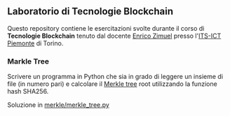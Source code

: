 ## Laboratorio di Tecnologie Blockchain

Questo repository contiene le esercitazioni svolte durante il corso di **Tecnologie Blockchain** tenuto dal docente [Enrico Zimuel](https://www.zimuel.it/) presso l'[ITS-ICT Piemonte](https://www.its-ictpiemonte.it/) di Torino.

### Markle Tree

Scrivere un programma in Python che sia in grado di leggere un insieme di file (in numero pari) e calcolare il [Merkle tree](https://en.wikipedia.org/wiki/Merkle_tree) root utilizzando la funzione hash SHA256.

Soluzione in [merkle/merkle_tree.py](merkle/merkle_tree.py)